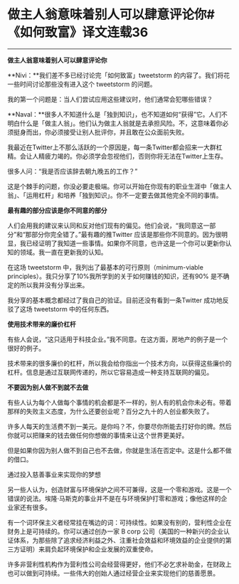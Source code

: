 # 做主人翁意味着别人可以肆意评论你#《如何致富》译文连载36

---

**做主人翁意味着别人可以肆意评论你**

**Nivi：**我们差不多已经讨论完「如何致富」tweetstorm 的内容了。我们将花一些时间讨论那些没有进入这个 tweetstorm 的问题。

我的第一个问题是：当人们尝试应用这些建议时，他们通常会犯哪些错误？

**Naval：**很多人不知道什么是「独到知识」，也不知道如何“获得”它。人们不明白什么是「做主人翁」。他们认为做主人翁就是去承担风险。不，这意味着你必须挺身而出，你必须接受让别人批评你，并且敢在公众面前失败。

我最近在Twitter上不那么活跃的一个原因是，每一条Twitter都会招来一大群杠精。会让人精疲力竭的。你必须学会忽视他们，否则你将无法在Twitter上生存。

很多人问：“我是否应该辞去朝九晚五的工作？”

这是个棘手的问题，你没必要走极端。你可以开始在你现有的职业生涯中「做主人翁」、「运用杠杆」和培养「独到知识」。你不一定要去做其他完全不同的事情。

**最有趣的部分应该是你不同意的部分**

人们会用我的建议来认同和反对他们现有的偏见。他们会说，“我同意这一部分”和“那部分你完全错了。”最有趣的推Twitter 应该是那些你不同意的。因为很明显，我已经证明了我知道一些事情。如果你不同意，也许这是一个你可以更新你认知的领域。我一直在更新我的认知。

在这场 tweetstorm 中，我列出了最基本的可行原则（minimum-viable principles）。我只分享了10%我所学到的关于如何赚钱的知识，还有90% 是不确定的所以我并没有分享出来。

我分享的基本概念都经过了我自己的验证。目前还没有看到一条Twitter 成功地反驳了这场 tweetstorm 中的任何东西。

**使用技术带来的廉价杠杆**

有些人会说，“这只适用于科技企业。”我不同意。在这方面，房地产的例子是一个很好的例子。

技术带来的很多廉价的杠杆，所以我会给你指出一个技术方向，以获得这些廉价的杠杆。信息是通过互联网传递的，所以它容易造成一种支持互联网的偏见。

**不要因为别人做不到就不去做**

有些人认为每个人做每个事情的机会都是不一样的，别人有的机会你未必有。带着那样的失败主义态度，为什么还要创业呢？百分之九十的人创业都失败了。

许多人每天的生活费不到一美元。是你吗？不，你要尽你所能去打好你的牌。然后你就可以把赚来的钱去做任何你想做的事情来让这个世界更美好。

但是如果你因为别人做不到自己也不去做，你就是生活在否定中。这是什么都不做的借口。

通过投入慈善事业来实现你的梦想

另一些人认为，创造财富与环境保护之间不可兼得，这是一个零和游戏。这是一个错误的说法。埃隆·马斯克的事业并不是在与环境保护打零和游戏；像他这样的企业家还有很多。

有一个词环保主义者经常挂在嘴边的词：可持续性。如果没有别的，营利性企业在财务上是可持续的。你可以通过创办一家 B corp 公司（美国的一种新兴的企业认证体系，为那些除了追求经济利益之外、注重社会效益和环境效益的企业提供的第三方证明）来肩负起环境保护和企业发展的双重使命。

许多非营利性机构作为营利性公司会经营得更好，他们不必乞求补助金，在财政上也可以做到可持续。一些伟大的创始人通过经营企业来实现他们的慈善愿景。